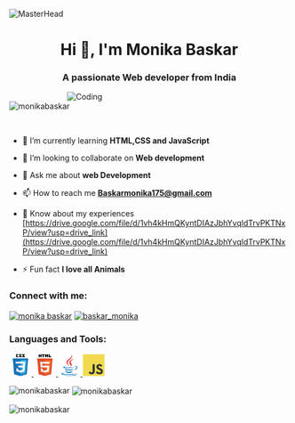 ![MasterHead](https://1.bp.blogspot.com/-7A4WynwLsMw/XbBpCXG8fHI/AAAAAAAAMt4/u0a1bpLskYgrwGb11hSu2SDj_Mig8SXJQCLcBGAsHQ/s1600px.gif)
<h1 align="center">Hi 👋, I'm Monika Baskar</h1>
<h3 align="center">A passionate Web developer from India</h3>
<img align="right" alt="Coding" width="400" src="https://www.pxfuel.com/en/desktop-wallpaper-obbzd">

<p align="left"> <img src="https://komarev.com/ghpvc/?username=monikabaskar&label=Profile%20views&color=0e75b6&style=flat" alt="monikabaskar" /> </p>

<p align="left"> <a href="https://twitter.com/" target="blank"><img src="https://img.shields.io/twitter/follow/?logo=twitter&style=for-the-badge" alt="" /></a> </p>

- 🌱 I’m currently learning **HTML,CSS and JavaScript**

- 👯 I’m looking to collaborate on **Web development**

- 💬 Ask me about **web Development**

- 📫 How to reach me **Baskarmonika175@gmail.com**

- 📄 Know about my experiences [https://drive.google.com/file/d/1vh4kHmQKyntDIAzJbhYvqldTrvPKTNxP/view?usp=drive_link](https://drive.google.com/file/d/1vh4kHmQKyntDIAzJbhYvqldTrvPKTNxP/view?usp=drive_link)

- ⚡ Fun fact **I love all Animals**

<h3 align="left">Connect with me:</h3>
<p align="left">
<a href="https://linkedin.com/in/monika baskar" target="blank"><img align="center" src="https://raw.githubusercontent.com/rahuldkjain/github-profile-readme-generator/master/src/images/icons/Social/linked-in-alt.svg" alt="monika baskar" height="30" width="40" /></a>
<a href="https://instagram.com/baskar_monika" target="blank"><img align="center" src="https://raw.githubusercontent.com/rahuldkjain/github-profile-readme-generator/master/src/images/icons/Social/instagram.svg" alt="baskar_monika" height="30" width="40" /></a>
</p>

<h3 align="left">Languages and Tools:</h3>
<p align="left"> <a href="https://www.w3schools.com/css/" target="_blank" rel="noreferrer"> <img src="https://raw.githubusercontent.com/devicons/devicon/master/icons/css3/css3-original-wordmark.svg" alt="css3" width="40" height="40"/> </a> <a href="https://www.w3.org/html/" target="_blank" rel="noreferrer"> <img src="https://raw.githubusercontent.com/devicons/devicon/master/icons/html5/html5-original-wordmark.svg" alt="html5" width="40" height="40"/> </a> <a href="https://www.java.com" target="_blank" rel="noreferrer"> <img src="https://raw.githubusercontent.com/devicons/devicon/master/icons/java/java-original.svg" alt="java" width="40" height="40"/> </a> <a href="https://developer.mozilla.org/en-US/docs/Web/JavaScript" target="_blank" rel="noreferrer"> <img src="https://raw.githubusercontent.com/devicons/devicon/master/icons/javascript/javascript-original.svg" alt="javascript" width="40" height="40"/> </a> </p>

<p><img align="left" src="https://github-readme-stats.vercel.app/api/top-langs?username=monikabaskar&show_icons=true&locale=en&layout=compact" alt="monikabaskar" /></p>

<p>&nbsp;<img align="center" src="https://github-readme-stats.vercel.app/api?username=monikabaskar&show_icons=true&locale=en" alt="monikabaskar" /></p>

<p><img align="center" src="https://github-readme-streak-stats.herokuapp.com/?user=monikabaskar&" alt="monikabaskar" /></p>
